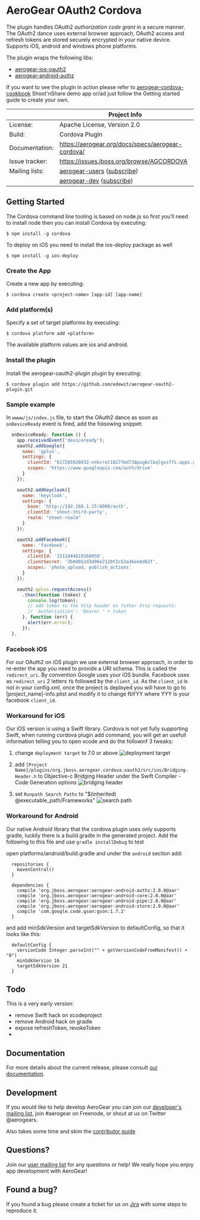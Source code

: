 # AeroGear OAuth2 Cordova
The plugin handles OAuth2 *authorization code grant* in a secure manner. The OAuth2 dance uses external browser approach, OAuth2 access and refresh tokens are stored securely encrypted in your native device. Supports iOS, android and windows phone platforms.

The plugin wraps the following libs:

* [aerogear-ios-oauth2](https://github.com/aerogear/aerogear-ios-oauth2)
* [aerogear-android-authz](https://github.com/aerogear/aerogear-android-authz)

If you want to see the plugin in action please refer to [aerogear-cordova-cookbook]() Shoot'nShare demo app or/ad just follow the Getting started guide to create your own.

|                 | Project Info  |
| --------------- | ------------- |
| License:        | Apache License, Version 2.0  |
| Build:          | Cordova Plugin  |
| Documentation:  | https://aerogear.org/docs/specs/aerogear-cordova/  |
| Issue tracker:  | https://issues.jboss.org/browse/AGCORDOVA  |
| Mailing lists:  | [aerogear-users](http://aerogear-users.1116366.n5.nabble.com/) ([subscribe](https://lists.jboss.org/mailman/listinfo/aerogear-users))  |
|                 | [aerogear-dev](http://aerogear-dev.1069024.n5.nabble.com/) ([subscribe](https://lists.jboss.org/mailman/listinfo/aerogear-dev))  |


## Getting Started

The Cordova command line tooling is based on node.js so first you’ll need to install node then you can install Cordova by executing:

	$ npm install -g cordova

To deploy on iOS you need to install the ios-deploy package as well

	$ npm install -g ios-deploy

### Create the App

Create a new app by executing:

	$ cordova create <project-name> [app-id] [app-name]

### Add platform(s)

Specify a set of target platforms by executing:

	$ cordova platform add <platform>

The available platform values are ios and android.

### Install the plugin

Install the aerogear-oauth2-plugin plugin by executing:

	$ cordova plugin add https://github.com/edewit/aerogear-oauth2-plugin.git

### Sample example

In `wwww/js/index.js` file, to start the OAuth2 dance as soon as `onDeviceReady` event is fired, add the foloowing snippet:

```javascript
  onDeviceReady: function () {
    app.receivedEvent('deviceready');
    oauth2.addGoogle({
      name: 'gplus',
      settings: {
        clientId: "617285928032-nnkcrot1827fmd738pug6clbqlgosffs.apps.googleusercontent.com",
        scopes: 'https://www.googleapis.com/auth/drive'
      }
    });

    oauth2.addKeycloak({
      name: 'keycloak',
      settings: {
        base: 'http://192.168.1.15:8080/auth',
        clientId: 'shoot-third-party',
        realm: "shoot-realm"
      }
    });

    oauth2.addFacebook({
      name: 'facebook',
      settings: {
        clientId: '1511044619160050',
        clientSecret: '3b08052d3d96e2120f2c53a36eebd02f',
        scopes: 'photo_upload, publish_actions'
      }
    });

    oauth2.gplus.requestAccess()
      .then(function (token) {
        console.log(token);
        // add token to the http header on futher http requests:
        // 'Authorization': 'Bearer ' + token
      }, function (err) {
        alert(err.error);
      });
  },
```

### Facebook iOS

For our OAuth2 on iOS plugin we use external browser approach, in order to re-enter the app you need to provide a URI schema. This is called the ```redirect_uri```. By convention Google uses your iOS bundle. Facebook uses as ```redirect_uri``` 2 letters ```fb``` followed by the ```client_id```. As the ```client_id``` is not in your config.xml, once the project is deployed you will have to go to [project_name]-info.plist and modify it to change fbYYY where YYY is your facebook ```client_id```.

### Workaround for iOS

Our iOS version is using a Swift library. Cordova is not yet fully supporting Swift, when running cordova plugin add command, you will get an usefull information telling you to open xcode and do the followinf 3 tweaks:

1. change `deployment target` to 7.0 or above
![deployment target](ios_step_1.png "deployment target")

2. add `[Project Name]/plugins/org.jboss.aerogear.cordova.oauth2/src/ios/Bridging-Header.h` to Objective-c Bridging Header under the Swift Compiler - Code Generation options
![bridging header](ios_step_2.png "bridging header")

3. set `Runpath Search Paths` to "$(inherited) @executable_path/Frameworks"
![search path](ios_step_3.png "search path")

### Workaround for Android

Our native Android library that the cordova plugin uses only supports gradle, luckily there is a build.gradle in the generated project. Add the following to this file and use `gradle installDebug` to test

open platforms/android/build.gradle and under the `android` section add:

```
  repositories {
    mavenCentral()
  }

  dependencies {
    compile 'org.jboss.aerogear:aerogear-android-authz:2.0.0@aar'
    compile 'org.jboss.aerogear:aerogear-android-core:2.0.0@aar'
    compile 'org.jboss.aerogear:aerogear-android-pipe:2.0.0@aar'
    compile 'org.jboss.aerogear:aerogear-android-store:2.0.0@aar'
    compile 'com.google.code.gson:gson:1.7.2'
  }

```

and add minSdkVersion and targetSdkVersion to defaultConfig, so that it looks like this:

```
  defaultConfig {
    versionCode Integer.parseInt("" + getVersionCodeFromManifest() + "0")
    minSdkVersion 16
    targetSdkVersion 21
  }

```

## Todo

This is a very early version:
- remove Swift hack on xcodeproject
- remove Android hack on gradle
- expose refreshToken, revokeToken
- 
## Documentation

For more details about the current release, please consult [our documentation](https://aerogear.org/docs/specs/aerogear-cordova/).

## Development

If you would like to help develop AeroGear you can join our [developer's mailing list](https://lists.jboss.org/mailman/listinfo/aerogear-dev), join #aerogear on Freenode, or shout at us on Twitter @aerogears.

Also takes some time and skim the [contributor guide](http://aerogear.org/docs/guides/Contributing/)

## Questions?

Join our [user mailing list](https://lists.jboss.org/mailman/listinfo/aerogear-users) for any questions or help! We really hope you enjoy app development with AeroGear!

## Found a bug?

If you found a bug please create a ticket for us on [Jira](https://issues.jboss.org/browse/AGCORDOVA) with some steps to reproduce it.
